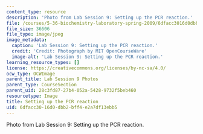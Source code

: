```yaml
---
content_type: resource
description: 'Photo from Lab Session 9: Setting up the PCR reaction.'
file: /courses/5-36-biochemistry-laboratory-spring-2009/6dfacc3016d0dbb2bff4e2a7df13ebb5_Lab9_1.jpg
file_size: 36606
file_type: image/jpeg
image_metadata:
  caption: 'Lab Session 9: Setting up the PCR reaction.'
  credit: 'Credit: Photograph by MIT OpenCourseWare'
  image-alt: 'Lab Session 9: Setting up the PCR reaction.'
learning_resource_types: []
license: https://creativecommons.org/licenses/by-nc-sa/4.0/
ocw_type: OCWImage
parent_title: Lab Session 9 Photos
parent_type: CourseSection
parent_uid: 28c3fd87-27b4-052a-5428-9732f5beb460
resourcetype: Image
title: Setting up the PCR reaction
uid: 6dfacc30-16d0-dbb2-bff4-e2a7df13ebb5
---
```

Photo from Lab Session 9: Setting up the PCR reaction.